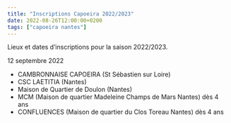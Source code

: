 ```yaml
---
title: "Inscriptions Capoeira 2022/2023"
date: 2022-08-26T12:00:00+0200
tags: ["capoeira nantes"]
---
```


Lieux et dates d’inscriptions pour la saison 2022/2023.

<!--more-->

12 septembre 2022
 
* CAMBRONNAISE CAPOEIRA (St Sébastien sur Loire)
* CSC LAETITIA (Nantes)
* Maison de Quartier de Doulon (Nantes)
* MCM (Maison de quartier Madeleine Champs de Mars Nantes) dès 4 ans
* CONFLUENCES (Maison de quartier du Clos Toreau Nantes) dès 4 ans


